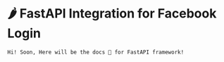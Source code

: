 # 🌶️ FastAPI Integration for Facebook Login

```note
Hi! Soon, Here will be the docs 📝 for FastAPI framework!
```